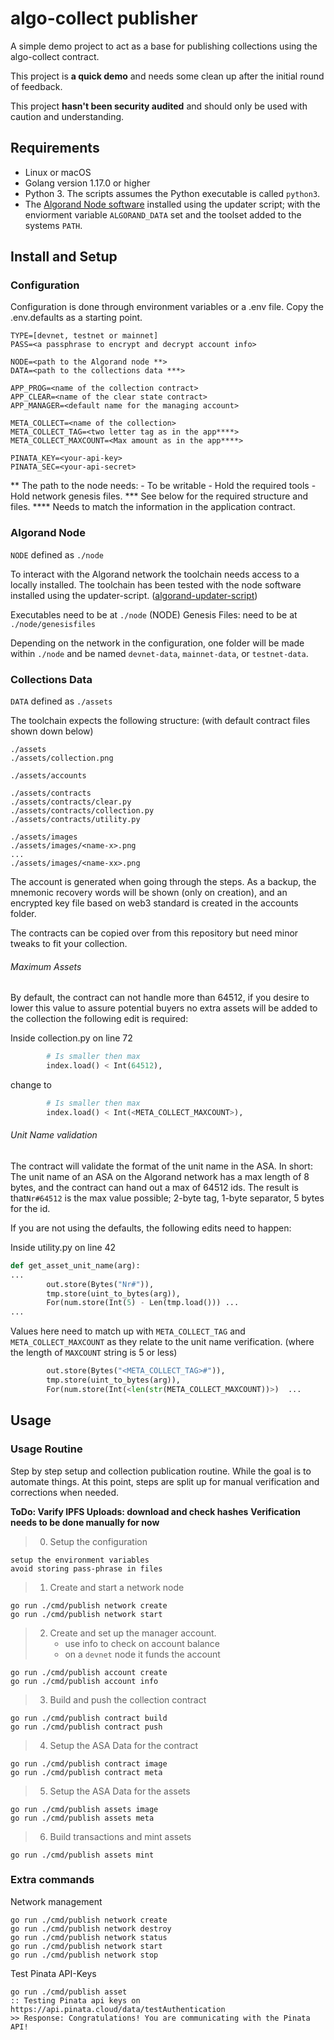 # algo-collect publisher

A simple demo project to act as a base for publishing collections using the algo-collect contract.

This project is **a quick demo** and needs some clean up after the initial round of feedback.

This project **hasn't been security audited** and should only be used with caution and understanding.

## Requirements

- Linux or macOS
- Golang version 1.17.0 or higher
- Python 3. The scripts assumes the Python executable is called `python3`.
- The [Algorand Node software][algorand-install] installed using the updater script; with the enviorment variable `ALGORAND_DATA` set and the toolset added to the systems `PATH`.

## Install and Setup

### Configuration

Configuration is done through environment variables or a .env file. Copy the .env.defaults as a starting point.

```
TYPE=[devnet, testnet or mainnet]
PASS=<a passphrase to encrypt and decrypt account info>

NODE=<path to the Algorand node **>
DATA=<path to the collections data ***>

APP_PROG=<name of the collection contract>
APP_CLEAR=<name of the clear state contract>
APP_MANAGER=<default name for the managing account>

META_COLLECT=<name of the collection>
META_COLLECT_TAG=<two letter tag as in the app****>
META_COLLECT_MAXCOUNT=<Max amount as in the app****>

PINATA_KEY=<your-api-key>
PINATA_SEC=<your-api-secret>
```

** The path to the node needs: - To be writable - Hold the required tools - Hold network genesis files. \*** See below for the required structure and files.
\*\*\*\* Needs to match the information in the application contract.

### Algorand Node

`NODE` defined as `./node`

To interact with the Algorand network the toolchain needs access to a locally installed. The toolchain has been tested with the node software installed using the updater-script. ([algorand-updater-script])

Executables need to be at `./node` (NODE)
Genesis Files: need to be at `./node/genesisfiles`

Depending on the network in the configuration, one folder will be made within `./node` and be named `devnet-data`, `mainnet-data`, or `testnet-data`.

### Collections Data

`DATA` defined as `./assets`

The toolchain expects the following structure:
(with default contract files shown down below)

```
./assets
./assets/collection.png

./assets/accounts

./assets/contracts
./assets/contracts/clear.py
./assets/contracts/collection.py
./assets/contracts/utility.py

./assets/images
./assets/images/<name-x>.png
...
./assets/images/<name-xx>.png
```

The account is generated when going through the steps. As a backup, the mnemonic recovery words will be shown (only on creation), and an encrypted key file based on web3 standard is created in the accounts folder.

The contracts can be copied over from this repository but need minor tweaks to fit your collection.

###### Maximum Assets

By default, the contract can not handle more than 64512, if you desire to lower this value to assure potential buyers no extra assets will be added to the collection the following edit is required:

Inside collection.py on line 72

```py
        # Is smaller then max
        index.load() < Int(64512),
```

change to

```py
        # Is smaller then max
        index.load() < Int(<META_COLLECT_MAXCOUNT>),
```

###### Unit Name validation

The contract will validate the format of the unit name in the ASA. In short: The unit name of an ASA on the Algorand network has a max length of 8 bytes, and the contract can hand out a max of 64512 ids. The result is that`Nr#64512` is the max value possible; 2-byte tag, 1-byte separator, 5 bytes for the id.

If you are not using the defaults, the following edits need to happen:

Inside utility.py on line 42

```py
def get_asset_unit_name(arg):
...
        out.store(Bytes("Nr#")),
        tmp.store(uint_to_bytes(arg)),
        For(num.store(Int(5) - Len(tmp.load())) ...
...
```

Values here need to match up with `META_COLLECT_TAG` and `META_COLLECT_MAXCOUNT` as they relate to the unit name verification. (where the length of `MAXCOUNT` string is 5 or less)

```py
        out.store(Bytes("<META_COLLECT_TAG>#")),
        tmp.store(uint_to_bytes(arg)),
        For(num.store(Int(<len(str(META_COLLECT_MAXCOUNT))>)  ...
```

## Usage

### Usage Routine

Step by step setup and collection publication routine. While the goal is to automate things. At this point, steps are split up for manual verification and corrections when needed.

**ToDo: Varify IPFS Uploads: download and check hashes**
**Verification needs to be done manually for now**

> 0. Setup the configuration

```
setup the environment variables
avoid storing pass-phrase in files
```

> 1. Create and start a network node

```
go run ./cmd/publish network create
go run ./cmd/publish network start
```

> 2. Create and set up the manager account.
>    - use info to check on account balance
>    - on a `devnet` node it funds the account

```
go run ./cmd/publish account create
go run ./cmd/publish account info
```

> 3. Build and push the collection contract

```
go run ./cmd/publish contract build
go run ./cmd/publish contract push
```

> 4. Setup the ASA Data for the contract

```
go run ./cmd/publish contract image
go run ./cmd/publish contract meta
```

> 5. Setup the ASA Data for the assets

```
go run ./cmd/publish assets image
go run ./cmd/publish assets meta
```

> 6. Build transactions and mint assets

```
go run ./cmd/publish assets mint
```

### Extra commands

Network management

```
go run ./cmd/publish network create
go run ./cmd/publish network destroy
go run ./cmd/publish network status
go run ./cmd/publish network start
go run ./cmd/publish network stop
```

Test Pinata API-Keys

```
go run ./cmd/publish asset
:: Testing Pinata api keys on https://api.pinata.cloud/data/testAuthentication
>> Response: Congratulations! You are communicating with the Pinata API!
```

[algorand-install]: https://developer.algorand.org/docs/run-a-node/setup/install/
[algorand-updater-script]: https://developer.algorand.org/docs/run-a-node/setup/install/#installation-with-the-updater-script
